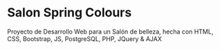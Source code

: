 # Salon Spring Colours
Proyecto de Desarrollo Web para un Salón de belleza, hecha con HTML, CSS, Bootstrap, JS, PostgreSQL, PHP, JQuery & AJAX
